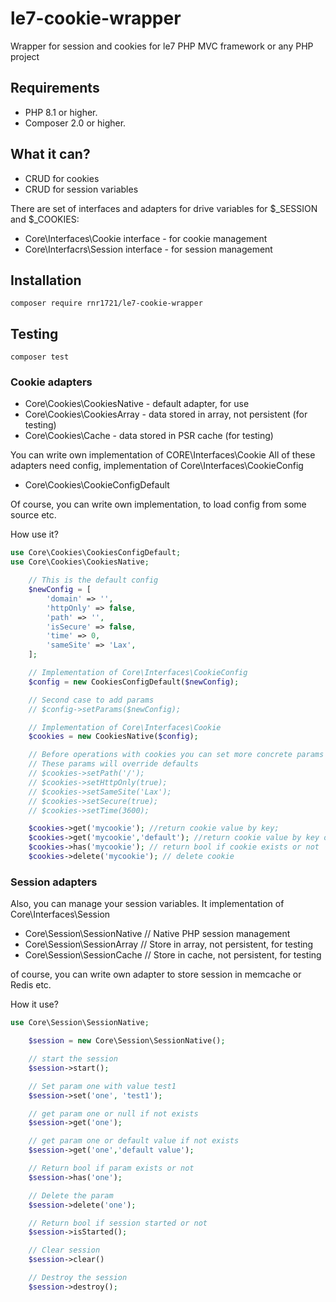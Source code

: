 # le7-cookie-wrapper
Wrapper for session and cookies for le7 PHP MVC framework or any PHP project

## Requirements

- PHP 8.1 or higher.
- Composer 2.0 or higher.

## What it can?

- CRUD for cookies
- CRUD for session variables

There are set of interfaces and adapters for drive variables for
$_SESSION and $_COOKIES:

- Core\Interfaces\Cookie interface - for cookie management
- Core\Interfacrs\Session interface - for session management

## Installation

```shell
composer require rnr1721/le7-cookie-wrapper
```

## Testing

```shell
composer test
```

### Cookie adapters

- Core\Cookies\CookiesNative - default adapter, for use
- Core\Cookies\CookiesArray - data stored in array, not persistent (for testing)
- Core\Cookies\Cache - data stored in PSR cache (for testing)

You can write own implementation of CORE\Interfaces\Cookie
All of these adapters need config, implementation of Core\Interfaces\CookieConfig

- Core\Cookies\CookieConfigDefault

Of course, you can write own implementation, to load config from some source etc.

How use it?

```php
use Core\Cookies\CookiesConfigDefault;
use Core\Cookies\CookiesNative;

    // This is the default config
    $newConfig = [
        'domain' => '',
        'httpOnly' => false,
        'path' => '',
        'isSecure' => false,
        'time' => 0,
        'sameSite' => 'Lax',
    ];

    // Implementation of Core\Interfaces\CookieConfig
    $config = new CookiesConfigDefault($newConfig);

    // Second case to add params
    // $config->setParams($newConfig);

    // Implementation of Core\Interfaces\Cookie
    $cookies = new CookiesNative($config);

    // Before operations with cookies you can set more concrete params
    // These params will override defaults
    // $cookies->setPath('/');
    // $cookies->setHttpOnly(true);
    // $cookies->setSameSite('Lax');
    // $cookies->setSecure(true);
    // $cookies->setTime(3600);

    $cookies->get('mycookie'); //return cookie value by key;
    $cookies->get('mycookie','default'); //return cookie value by key or default;
    $cookies->has('mycookie'); // return bool if cookie exists or not
    $cookies->delete('mycookie'); // delete cookie 

```

### Session adapters

Also, you can manage your session variables. It implementation of
Core\Interfaces\Session

- Core\Session\SessionNative // Native PHP session management
- Core\Session\SessionArray // Store in array, not persistent, for testing
- Core\Session\SessionCache // Store in cache, not persistent, for testing

of course, you can write own adapter to store session in memcache or Redis etc.

How it use?

```php
use Core\Session\SessionNative;

    $session = new Core\Session\SessionNative();

    // start the session
    $session->start();

    // Set param one with value test1
    $session->set('one', 'test1');

    // get param one or null if not exists
    $session->get('one');

    // get param one or default value if not exists
    $session->get('one','default value');

    // Return bool if param exists or not
    $session->has('one');

    // Delete the param
    $session->delete('one');

    // Return bool if session started or not
    $session->isStarted();

    // Clear session
    $session->clear()

    // Destroy the session
    $session->destroy();

```
